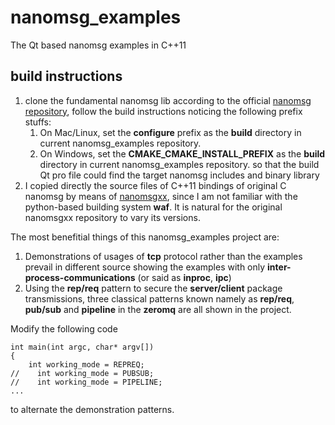 # nanomsg_examples
The Qt based nanomsg examples in C++11

## build instructions
1. clone the fundamental nanomsg lib according to the official [nanomsg repository](https://github.com/nanomsg/nanomsg), follow the build instructions noticing the following prefix stuffs: 
	1. On Mac/Linux, set the **configure** prefix as the **build** directory in current nanomsg_examples repository.
	2. On Windows, set the **CMAKE_CMAKE_INSTALL_PREFIX** as the **build** directory in current nanomsg_examples repository.
	so that the build Qt pro file could find the target nanomsg includes and binary library
2. I copied directly the source files of C++11 bindings of original C nanomsg by means of [nanomsgxx](https://github.com/achille-roussel/nanomsgxx), since I am not familiar with the python-based building system **waf**. It is natural for the original nanomsgxx repository to vary its versions.

The most benefitial things of this nanomsg_examples project are:

1. Demonstrations of usages of **tcp** protocol rather than the examples prevail in different source showing the examples with only **inter-process-communications** (or said as **inproc**, **ipc**)
2. Using the **rep/req** pattern to secure the **server/client** package transmissions, three classical patterns known namely as **rep/req**, **pub/sub** and **pipeline** in the **zeromq** are all shown in the project.

Modify the following code

    int main(int argc, char* argv[])
    {
        int working_mode = REPREQ;
    //    int working_mode = PUBSUB;
    //    int working_mode = PIPELINE;
    ...
    
to alternate the demonstration patterns.
